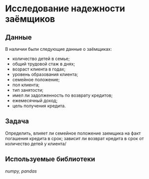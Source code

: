 # Исследование надежности заёмщиков

## Данные

В наличии были следующие данные о заёмщиках:
- количество детей в семье;
- общий трудовой стаж в днях;
- возраст клиента в годах;
- уровень образования клиента;
- семейное положение;
- пол клиента;
- тип занятости;
- имел ли задолженность по возврату кредитов;
- ежемесячный доход;
- цель получения кредита.

## Задача

Определить, влияет ли семейное положение заемщика на факт погашения кредита в срок; зависит ли возврат кредита в срок от количество детей у клиента/

## Используемые библиотеки
*numpy, pandas*

